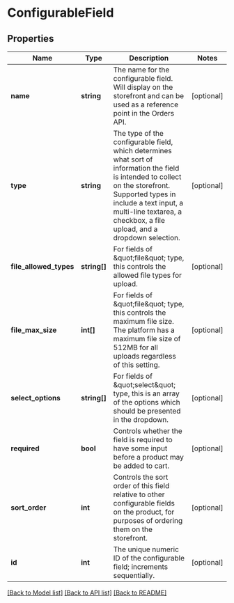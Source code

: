 # ConfigurableField

## Properties
Name | Type | Description | Notes
------------ | ------------- | ------------- | -------------
**name** | **string** | The name for the configurable field. Will display on the storefront and can be used as a reference point in the Orders API. | [optional] 
**type** | **string** | The type of the configurable field, which determines what sort of information the field is intended to collect on the storefront. Supported types in include a text input, a multi-line textarea, a checkbox, a file upload, and a dropdown selection. | [optional] 
**file_allowed_types** | **string[]** | For fields of \&quot;file\&quot; type, this controls the allowed file types for upload. | [optional] 
**file_max_size** | **int[]** | For fields of \&quot;file\&quot; type, this controls the maximum file size. The platform has a maximum file size of 512MB for all uploads regardless of this setting. | [optional] 
**select_options** | **string[]** | For fields of \&quot;select\&quot; type, this is an array of the options which should be presented in the dropdown. | [optional] 
**required** | **bool** | Controls whether the field is required to have some input before a product may be added to cart. | [optional] 
**sort_order** | **int** | Controls the sort order of this field relative to other configurable fields on the product, for purposes of ordering them on the storefront. | [optional] 
**id** | **int** | The unique numeric ID of the configurable field; increments sequentially. | [optional] 

[[Back to Model list]](../README.md#documentation-for-models) [[Back to API list]](../README.md#documentation-for-api-endpoints) [[Back to README]](../README.md)



